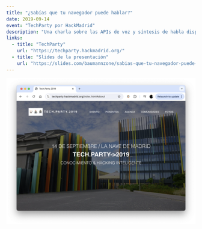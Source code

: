 ```yaml
---
title: "¿Sabías que tu navegador puede hablar?"
date: 2019-09-14
event: "TechParty por HackMadrid"
description: "Una charla sobre las APIs de voz y síntesis de habla disponibles en los navegadores modernos"
links:
  - title: "TechParty"
    url: "https://techparty.hackmadrid.org/"
  - title: "Slides de la presentación"
    url: "https://slides.com/baumannzone/sabias-que-tu-navegador-puede-hablar-techparty2019"
---
```


![Charla sobre APIs de voz - TechParty](../../assets/talks/techparty-browser-speech.png)
